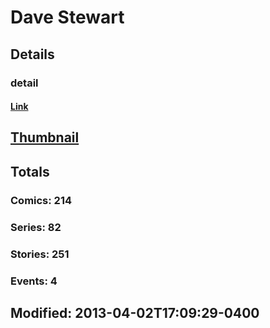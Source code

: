# Dave  Stewart 
## Details
### detail
#### [Link](http://marvel.com/comics/creators/501/dave_stewart?utm_campaign=apiRef&utm_source=225578a89fc76f3d20fbffda5d17a88d)
## [Thumbnail](http://i.annihil.us/u/prod/marvel/i/mg/3/30/4bb79584005d0.jpg)
## Totals
### Comics: 214
### Series: 82
### Stories: 251
### Events: 4
## Modified: 2013-04-02T17:09:29-0400